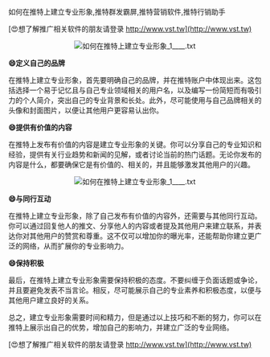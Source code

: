 如何在推特上建立专业形象,推特群发霸屏,推特营销软件,推特行销助手

[😍想了解推广相关软件的朋友请登录 http://www.vst.tw](http://www.vst.tw)

 <center><img src="https://vst.tw/MP4/tuiguang/png/5.png" alt="如何在推特上建立专业形象_1____.txt"></center>

**😄定义自己的品牌**

在推特上建立专业形象，首先要明确自己的品牌，并在推特账户中体现出来。这包括选择一个易于记忆且与自己专业领域相关的用户名，以及编写一份简短而有吸引力的个人简介，突出自己的专业背景和长处。此外，尽可能使用与自己品牌相关的头像和封面图片，以便让其他用户更容易认出你。

**😄提供有价值的内容**

在推特上发布有价值的内容是建立专业形象的关键。你可以分享自己的专业知识和经验，提供有关行业趋势和新闻的见解，或者讨论当前的热门话题。无论你发布的内容是什么，都要确保它是有价值的、相关的，并且能够激发其他用户的兴趣。

 <center><img src="https://vst.tw/MP4/tuiguang/png/2.png" alt="如何在推特上建立专业形象_1____.txt"></center>

**😄与同行互动**

在推特上建立专业形象，除了自己发布有价值的内容外，还需要与其他同行互动。你可以通过回复他人的推文、分享他人的内容或者提及其他用户来建立联系，并表达你对其他用户的赞赏和尊重。这不仅可以增加你的曝光率，还能帮助你建立更广泛的网络，从而扩展你的专业影响力。

**😄保持积极**

最后，在推特上建立专业形象需要保持积极的态度。不要纠缠于负面话题或争论，并且要避免发表不当言论。相反，尽可能展示自己的专业素养和积极态度，以便与其他用户建立良好的关系。

总之，建立专业形象需要时间和精力，但是通过以上技巧和不断的努力，你可以在推特上展示出自己的优势，增加自己的影响力，并建立广泛的专业网络。

[😍想了解推广相关软件的朋友请登录 http://www.vst.tw](http://www.vst.tw)



